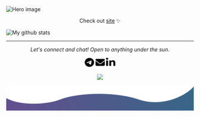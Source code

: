 <img src="./public/images/hero.svg" alt="Hero image">

<p align="center">
Check out <a href="https://karkonio.github.io/karkonio/">site</a>  ✨

![My github stats](https://github-readme-stats.vercel.app/api?username=karkonio&show_icons=true&theme=nord)
</p>

<hr>
<p align="center">
  <i>Let's connect and chat! Open to anything under the sun.</i>

  <p align="center">
    <a href="https://twitter.com/jayehernandez_" alt="telegram"><img src="./public/images/telegram-brands.svg" width="25" height="25" alt=""></a>
    <a href="mailto:karina.yesbukenova@gmail.com" alt="gmail"><img src="./public/images/envelope-solid.svg" width="25" height="25" alt=""></a>
    <a href="https://www.linkedin.com/in/yesbukenova/" alt="linkedin"><img src="./public/images/linkedin-in-brands.svg" width="25" height="25" alt=""></a>
  </p>

  <p align="center">
    <a href="https://visitor-badge.glitch.me/">
      <img align="center" src="https://page-views.glitch.me/badge?page_id=karkonio.karkonio">
    </a>
  </p>
</p>

<img src="./public/images/bottom.svg" alt="bottom">